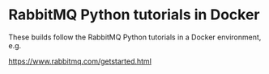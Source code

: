 # RabbitMQ Python tutorials in Docker

These builds follow the RabbitMQ Python tutorials in a Docker environment, e.g.

https://www.rabbitmq.com/getstarted.html
 
